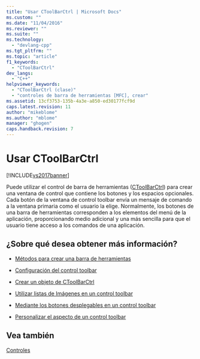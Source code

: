 ```yaml
---
title: "Usar CToolBarCtrl | Microsoft Docs"
ms.custom: ""
ms.date: "11/04/2016"
ms.reviewer: ""
ms.suite: ""
ms.technology: 
  - "devlang-cpp"
ms.tgt_pltfrm: ""
ms.topic: "article"
f1_keywords: 
  - "CToolBarCtrl"
dev_langs: 
  - "C++"
helpviewer_keywords: 
  - "CToolBarCtrl (clase)"
  - "controles de barra de herramientas [MFC], crear"
ms.assetid: 13cf3753-135b-4a3e-a850-ed30177fcf9d
caps.latest.revision: 11
author: "mikeblome"
ms.author: "mblome"
manager: "ghogen"
caps.handback.revision: 7
---
```

# Usar CToolBarCtrl
[!INCLUDE[vs2017banner](../assembler/inline/includes/vs2017banner.md)]

Puede utilizar el control de barra de herramientas \([CToolBarCtrl](../mfc/reference/ctoolbarctrl-class.md)\) para crear una ventana de control que contiene los botones y los espacios opcionales.  Cada botón de la ventana de control toolbar envía un mensaje de comando a la ventana primaria como el usuario la elige.  Normalmente, los botones de una barra de herramientas corresponden a los elementos del menú de la aplicación, proporcionando medio adicional y una más sencilla para que el usuario tiene acceso a los comandos de una aplicación.  
  
## ¿Sobre qué desea obtener más información?  
  
-   [Métodos para crear una barra de herramientas](../mfc/methods-of-creating-a-toolbar.md)  
  
-   [Configuración del control toolbar](../mfc/settings-for-the-toolbar-control.md)  
  
-   [Crear un objeto de CToolBarCtrl](../mfc/creating-a-ctoolbarctrl-object.md)  
  
-   [Utilizar listas de Imágenes en un control toolbar](../mfc/using-image-lists-in-a-toolbar-control.md)  
  
-   [Mediante los botones desplegables en un control toolbar](../mfc/using-drop-down-buttons-in-a-toolbar-control.md)  
  
-   [Personalizar el aspecto de un control toolbar](../mfc/customizing-the-appearance-of-a-toolbar-control.md)  
  
## Vea también  
 [Controles](../mfc/controls-mfc.md)